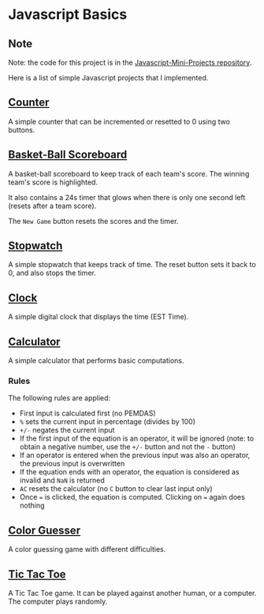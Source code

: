 # Javascript Basics

## Note
Note: the code for this project is in the [Javascript-Mini-Projects repository](https://github.com/z1chh/JavaScript-Mini-Projects).

Here is a list of simple Javascript projects that I implemented.

## [Counter](https://github.com/z1chh/JavaScript-Mini-Projects/tree/main/Counter)

A simple counter that can be incremented or resetted to 0 using two buttons.

## [Basket-Ball Scoreboard](https://github.com/z1chh/JavaScript-Mini-Projects/tree/main/Basketball%20Scoreboard)

A basket-ball scoreboard to keep track of each team's score. The winning team's score is highlighted.

It also contains a 24s timer that glows when there is only one second left (resets after a team score).

The `New Game` button resets the scores and the timer.

## [Stopwatch](https://github.com/z1chh/JavaScript-Mini-Projects/tree/main/Stopwatch)

A simple stopwatch that keeps track of time. The reset button sets it back to 0, and also stops the timer.

## [Clock](https://github.com/z1chh/JavaScript-Mini-Projects/tree/main/Clock)

A simple digital clock that displays the time (EST Time).

## [Calculator](https://github.com/z1chh/JavaScript-Mini-Projects/tree/main/Calculator)

A simple calculator that performs basic computations.

### Rules

The following rules are applied:

- First input is calculated first (no PEMDAS)
- `%` sets the current input in percentage (divides by 100)
- `+/-` negates the current input
- If the first input of the equation is an operator, it will be ignored (note: to obtain a negative number, use the `+/-` button and not the `-` button)
- If an operator is entered when the previous input was also an operator, the previous input is overwritten
- If the equation ends with an operator, the equation is considered as invalid and `NaN` is returned
- `AC` resets the calculator (no `C` button to clear last input only)
- Once `=` is clicked, the equation is computed. Clicking on `=` again does nothing

## [Color Guesser](https://github.com/z1chh/JavaScript-Mini-Projects/tree/main/Color%20Guesser)

A color guessing game with different difficulties.


## [Tic Tac Toe](https://github.com/z1chh/JavaScript-Mini-Projects/tree/main/Tic%20Tac%20Toe)

A Tic Tac Toe game. It can be played against another human, or a computer. The computer plays randomly.
